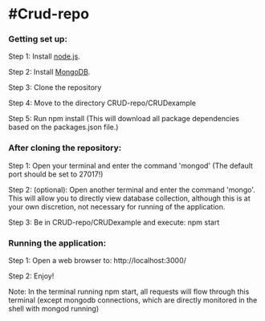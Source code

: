 #Crud-repo
==================================
### Getting set up:

Step 1:  Install [node.js](http://www.nodejs.org/).

Step 2: Install [MongoDB](https://www.mongodb.com/).

Step 3: Clone the repository

Step 4: Move to the directory CRUD-repo/CRUDexample

Step 5: Run npm install (This will download all package dependencies based on the packages.json file.)



### After cloning the repository:

Step 1: Open your terminal and enter the command 'mongod' (The default port should be set to 27017!)

Step 2: (optional): Open another terminal and enter the command 'mongo'. This will allow you to directly view
database collection, although this is at your own discretion, not necessary for running of the application.

Step 3: Be in CRUD-repo/CRUDexample and execute: npm start

### Running the application:


Step 1: Open a web browser to: http://localhost:3000/

Step 2: Enjoy!

Note:
In the terminal running npm start, all requests will flow through this terminal (except mongodb connections,
which are directly monitored in the shell with mongod running)
